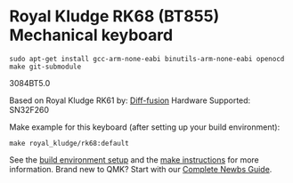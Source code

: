 # Royal Kludge RK68 (BT855) Mechanical keyboard

```
sudo apt-get install gcc-arm-none-eabi binutils-arm-none-eabi openocd
make git-submodule
```

3084BT5.0

Based on Royal Kludge RK61 by: [Diff-fusion](https://github.com/Diff-fusion)
Hardware Supported: SN32F260

Make example for this keyboard (after setting up your build environment):

    make royal_kludge/rk68:default

See the [build environment setup](https://docs.qmk.fm/#/getting_started_build_tools) and the [make instructions](https://docs.qmk.fm/#/getting_started_make_guide) for more information. Brand new to QMK? Start with our [Complete Newbs Guide](https://docs.qmk.fm/#/newbs).
